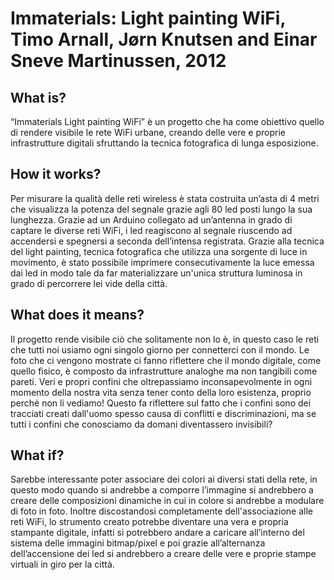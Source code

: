 # Immaterials: Light painting WiFi, Timo Arnall, Jørn Knutsen and Einar Sneve Martinussen, 2012
## What is?
“Immaterials Light painting WiFi” è un progetto che ha come obiettivo quello di rendere visibile le rete WiFi urbane, creando delle vere e proprie infrastrutture digitali sfruttando la tecnica fotografica di lunga esposizione.
## How it works?
Per misurare la qualità delle reti wireless è stata costruita un’asta di 4 metri che visualizza la potenza del segnale grazie agli 80 led posti lungo la sua lunghezza. Grazie ad un Arduino collegato ad un’antenna in grado di captare le diverse reti WiFi, i led reagiscono al segnale riuscendo ad accendersi e spegnersi a seconda dell’intensa registrata.
Grazie alla tecnica del light painting, tecnica fotografica che utilizza una sorgente di luce in movimento, è stato possibile imprimere consecutivamente la luce emessa dai led in modo tale da far materializzare un'unica struttura luminosa in grado di percorrere lei vide della città.
## What does it means?
Il progetto rende visibile ciò che solitamente non lo è, in questo caso le reti che tutti noi usiamo ogni singolo giorno per connetterci con il mondo. Le foto che ci vengono mostrate ci fanno riflettere che il mondo digitale, come quello fisico, è composto da infrastrutture analoghe ma non tangibili come pareti. 
Veri e propri confini che oltrepassiamo inconsapevolmente in ogni momento della nostra vita senza tener conto della loro esistenza, proprio perché non li vediamo! Questo fa riflettere sul fatto che i confini sono dei  tracciati creati dall'uomo spesso causa di conflitti e discriminazioni, ma se tutti i confini che conosciamo da domani diventassero invisibili?
## What if?
Sarebbe interessante poter associare dei colori ai diversi stati della rete, in questo modo quando si andrebbe a comporre l’immagine si andrebbero a creare delle composizioni dinamiche in cui in colore si andrebbe a modulare di foto in foto.
Inoltre discostandosi completamente dell'associazione alle reti WiFi, lo strumento creato potrebbe diventare una vera e propria stampante digitale, infatti si potrebbero andare a caricare all’interno del sistema delle immagini bitmap/pixel e poi grazie all’alternanza dell’accensione dei led si andrebbero a creare delle vere e proprie stampe virtuali in giro per la città.
